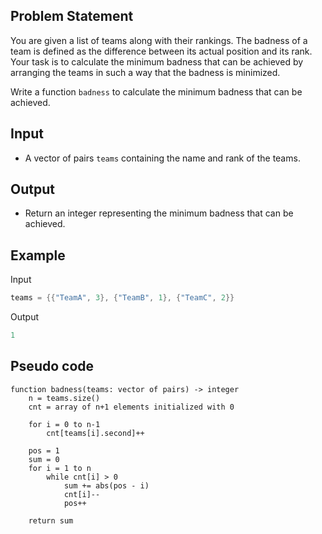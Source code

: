 ## Problem Statement

You are given a list of teams along with their rankings. The badness of a team is defined as the difference between its actual position and its rank. Your task is to calculate the minimum badness that can be achieved by arranging the teams in such a way that the badness is minimized.

Write a function `badness` to calculate the minimum badness that can be achieved.

## Input

- A vector of pairs `teams` containing the name and rank of the teams.

## Output

- Return an integer representing the minimum badness that can be achieved.

## Example

Input
```cpp
teams = {{"TeamA", 3}, {"TeamB", 1}, {"TeamC", 2}}
```

Output
```cpp
1
```

## Pseudo code

```plaintext
function badness(teams: vector of pairs) -> integer
    n = teams.size()
    cnt = array of n+1 elements initialized with 0
    
    for i = 0 to n-1
        cnt[teams[i].second]++
    
    pos = 1
    sum = 0
    for i = 1 to n
        while cnt[i] > 0
            sum += abs(pos - i)
            cnt[i]--
            pos++
    
    return sum
```